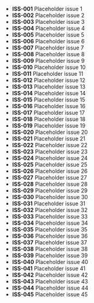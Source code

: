 - **ISS-001** Placeholder issue 1
- **ISS-002** Placeholder issue 2
- **ISS-003** Placeholder issue 3
- **ISS-004** Placeholder issue 4
- **ISS-005** Placeholder issue 5
- **ISS-006** Placeholder issue 6
- **ISS-007** Placeholder issue 7
- **ISS-008** Placeholder issue 8
- **ISS-009** Placeholder issue 9
- **ISS-010** Placeholder issue 10
- **ISS-011** Placeholder issue 11
- **ISS-012** Placeholder issue 12
- **ISS-013** Placeholder issue 13
- **ISS-014** Placeholder issue 14
- **ISS-015** Placeholder issue 15
- **ISS-016** Placeholder issue 16
- **ISS-017** Placeholder issue 17
- **ISS-018** Placeholder issue 18
- **ISS-019** Placeholder issue 19
- **ISS-020** Placeholder issue 20
- **ISS-021** Placeholder issue 21
- **ISS-022** Placeholder issue 22
- **ISS-023** Placeholder issue 23
- **ISS-024** Placeholder issue 24
- **ISS-025** Placeholder issue 25
- **ISS-026** Placeholder issue 26
- **ISS-027** Placeholder issue 27
- **ISS-028** Placeholder issue 28
- **ISS-029** Placeholder issue 29
- **ISS-030** Placeholder issue 30
- **ISS-031** Placeholder issue 31
- **ISS-032** Placeholder issue 32
- **ISS-033** Placeholder issue 33
- **ISS-034** Placeholder issue 34
- **ISS-035** Placeholder issue 35
- **ISS-036** Placeholder issue 36
- **ISS-037** Placeholder issue 37
- **ISS-038** Placeholder issue 38
- **ISS-039** Placeholder issue 39
- **ISS-040** Placeholder issue 40
- **ISS-041** Placeholder issue 41
- **ISS-042** Placeholder issue 42
- **ISS-043** Placeholder issue 43
- **ISS-044** Placeholder issue 44
- **ISS-045** Placeholder issue 45